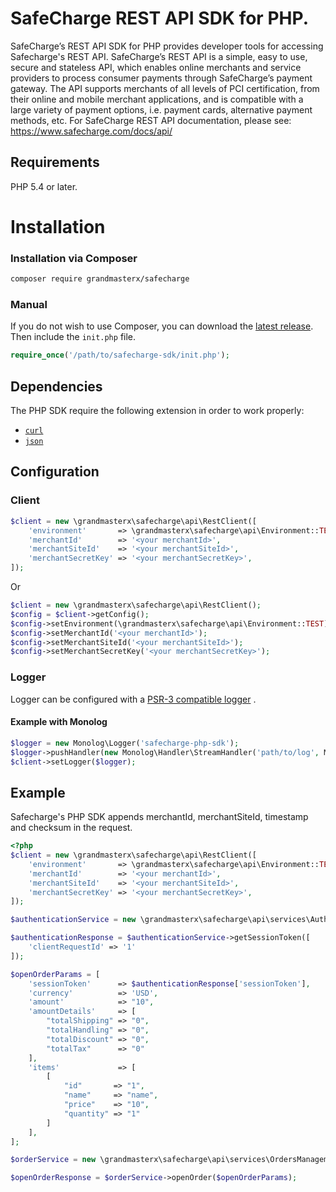 # SafeCharge REST API SDK for PHP.

SafeCharge’s REST API SDK for PHP provides developer tools for accessing Safecharge's REST API. SafeCharge’s REST API is a simple, easy to use, secure and stateless API, which enables online merchants and service providers to process consumer payments through SafeCharge’s payment gateway. The API supports merchants of all levels of PCI certification, from their online and mobile merchant applications, and is compatible with a large variety of payment options, i.e. payment cards, alternative payment methods, etc. For SafeCharge REST API documentation, please see: https://www.safecharge.com/docs/api/

## Requirements

PHP 5.4 or later.

# Installation
### Installation via Composer
```bash
composer require grandmasterx/safecharge
```
### Manual
If you do not wish to use Composer, you can download the [latest release](https://github.com/SafeChargeInternational/safecharge-php/releases). Then include the `init.php` file.

```php
require_once('/path/to/safecharge-sdk/init.php');
```
## Dependencies

The PHP SDK require the following extension in order to work properly:

- [`curl`](https://secure.php.net/manual/en/book.curl.php)
- [`json`](https://secure.php.net/manual/en/book.json.php)

## Configuration
### Client
```php
$client = new \grandmasterx\safecharge\api\RestClient([
    'environment'       => \grandmasterx\safecharge\api\Environment::TEST,
    'merchantId'        => '<your merchantId>',
    'merchantSiteId'    => '<your merchantSiteId>',
    'merchantSecretKey' => '<your merchantSecretKey>',
]);
```

Or

```php
$client = new \grandmasterx\safecharge\api\RestClient();
$config = $client->getConfig();
$config->setEnvironment(\grandmasterx\safecharge\api\Environment::TEST);
$config->setMerchantId('<your merchantId>');
$config->setMerchantSiteId('<your merchantSiteId>');
$config->setMerchantSecretKey('<your merchantSecretKey>');
```
### Logger

Logger can be configured with a [PSR-3 compatible logger](http://www.php-fig.org/psr/psr-3/) .

#### Example with Monolog
```php
$logger = new Monolog\Logger('safecharge-php-sdk');
$logger->pushHandler(new Monolog\Handler\StreamHandler('path/to/log', Monolog\Logger::DEBUG));
$client->setLogger($logger);
```

## Example
Safecharge's PHP SDK appends merchantId, merchantSiteId, timestamp and checksum in the request.
```php
<?php
$client = new \grandmasterx\safecharge\api\RestClient([
    'environment'       => \grandmasterx\safecharge\api\Environment::TEST,
    'merchantId'        => '<your merchantId>',
    'merchantSiteId'    => '<your merchantSiteId>',
    'merchantSecretKey' => '<your merchantSecretKey>',
]);

$authenticationService = new \grandmasterx\safecharge\api\services\AuthenticationManagement($client);

$authenticationResponse = $authenticationService->getSessionToken([
    'clientRequestId' => '1'
]);

$openOrderParams = [
    'sessionToken'      => $authenticationResponse['sessionToken'],
    'currency'          => 'USD',
    'amount'            => "10",
    'amountDetails'     => [
        "totalShipping" => "0",
        "totalHandling" => "0",
        "totalDiscount" => "0",
        "totalTax"      => "0"
    ],
    'items'             => [
        [
            "id"       => "1",
            "name"     => "name",
            "price"    => "10",
            "quantity" => "1"
        ]
    ],
];

$orderService = new \grandmasterx\safecharge\api\services\OrdersManagement($client);

$openOrderResponse = $orderService->openOrder($openOrderParams);

```